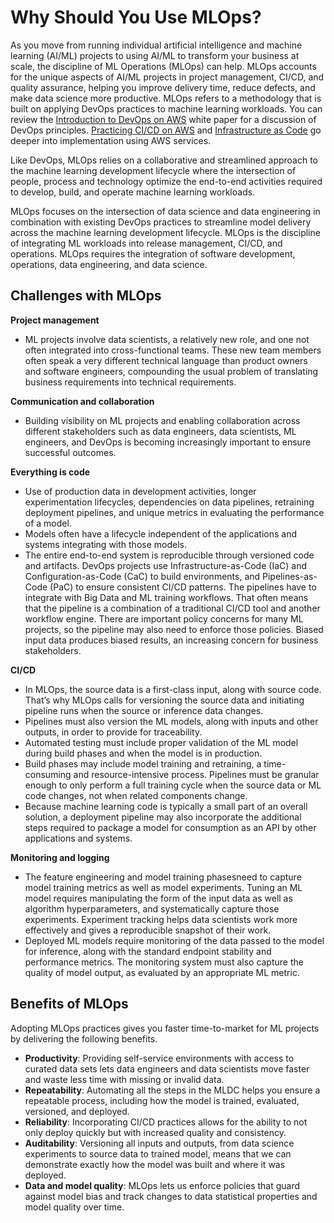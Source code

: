 # Why Should You Use MLOps?<a name="sagemaker-projects-why"></a>

As you move from running individual artificial intelligence and machine learning \(AI/ML\) projects to using AI/ML to transform your business at scale, the discipline of ML Operations \(MLOps\) can help\. MLOps accounts for the unique aspects of AI/ML projects in project management, CI/CD, and quality assurance, helping you improve delivery time, reduce defects, and make data science more productive\. MLOps refers to a methodology that is built on applying DevOps practices to machine learning workloads\. You can review the [Introduction to DevOps on AWS](https://docs.aws.amazon.com/whitepapers/latest/introduction-devops-aws/welcome.html?did=wp_card) white paper for a discussion of DevOps principles\. [Practicing CI/CD on AWS](https://d1.awsstatic.com/whitepapers/DevOps/practicing-continuous-integration-continuous-delivery-on-AWS.pdf) and [Infrastructure as Code](https://d1.awsstatic.com/whitepapers/DevOps/infrastructure-as-code.pdf) go deeper into implementation using AWS services\.

Like DevOps, MLOps relies on a collaborative and streamlined approach to the machine learning development lifecycle where the intersection of people, process and technology optimize the end\-to\-end activities required to develop, build, and operate machine learning workloads\.

MLOps focuses on the intersection of data science and data engineering in combination with existing DevOps practices to streamline model delivery across the machine learning development lifecycle\. MLOps is the discipline of integrating ML workloads into release management, CI/CD, and operations\. MLOps requires the integration of software development, operations, data engineering, and data science\.

## Challenges with MLOps<a name="sagemaker-projects-why-challenges"></a>

**Project management**
+ ML projects involve data scientists, a relatively new role, and one not often integrated into cross\-functional teams\. These new team members often speak a very different technical language than product owners and software engineers, compounding the usual problem of translating business requirements into technical requirements\. 

**Communication and collaboration**
+ Building visibility on ML projects and enabling collaboration across different stakeholders such as data engineers, data scientists, ML engineers, and DevOps is becoming increasingly important to ensure successful outcomes\.



**Everything is code**
+ Use of production data in development activities, longer experimentation lifecycles, dependencies on data pipelines, retraining deployment pipelines, and unique metrics in evaluating the performance of a model\.
+ Models often have a lifecycle independent of the applications and systems integrating with those models\. 
+ The entire end\-to\-end system is reproducible through versioned code and artifacts\. DevOps projects use Infrastructure\-as\-Code \(IaC\) and Configuration\-as\-Code \(CaC\) to build environments, and Pipelines\-as\-Code \(PaC\) to ensure consistent CI/CD patterns\. The pipelines have to integrate with Big Data and ML training workflows\. That often means that the pipeline is a combination of a traditional CI/CD tool and another workflow engine\. There are important policy concerns for many ML projects, so the pipeline may also need to enforce those policies\. Biased input data produces biased results, an increasing concern for business stakeholders\.

**CI/CD**
+ In MLOps, the source data is a first\-class input, along with source code\. That’s why MLOps calls for versioning the source data and initiating pipeline runs when the source or inference data changes\. 
+ Pipelines must also version the ML models, along with inputs and other outputs, in order to provide for traceability\. 
+ Automated testing must include proper validation of the ML model during build phases and when the model is in production\.
+ Build phases may include model training and retraining, a time\-consuming and resource\-intensive process\. Pipelines must be granular enough to only perform a full training cycle when the source data or ML code changes, not when related components change\.
+ Because machine learning code is typically a small part of an overall solution, a deployment pipeline may also incorporate the additional steps required to package a model for consumption as an API by other applications and systems\.

**Monitoring and logging**
+ The feature engineering and model training phasesneed to capture model training metrics as well as model experiments\. Tuning an ML model requires manipulating the form of the input data as well as algorithm hyperparameters, and systematically capture those experiments\. Experiment tracking helps data scientists work more effectively and gives a reproducible snapshot of their work\.
+ Deployed ML models require monitoring of the data passed to the model for inference, along with the standard endpoint stability and performance metrics\. The monitoring system must also capture the quality of model output, as evaluated by an appropriate ML metric\. 

## Benefits of MLOps<a name="sagemaker-projects-benefits"></a>

Adopting MLOps practices gives you faster time\-to\-market for ML projects by delivering the following benefits\.
+ **Productivity**: Providing self\-service environments with access to curated data sets lets data engineers and data scientists move faster and waste less time with missing or invalid data\.
+ **Repeatability**: Automating all the steps in the MLDC helps you ensure a repeatable process, including how the model is trained, evaluated, versioned, and deployed\. 
+ **Reliability**: Incorporating CI/CD practices allows for the ability to not only deploy quickly but with increased quality and consistency\. 
+ **Auditability**: Versioning all inputs and outputs, from data science experiments to source data to trained model, means that we can demonstrate exactly how the model was built and where it was deployed\.
+ **Data and model quality**: MLOps lets us enforce policies that guard against model bias and track changes to data statistical properties and model quality over time\. 